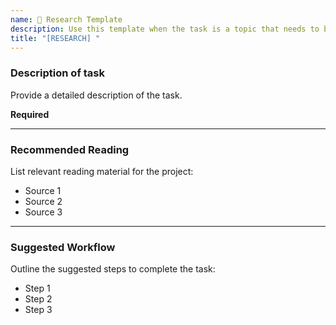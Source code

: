 ```yaml
---
name: 🔬 Research Template
description: Use this template when the task is a topic that needs to be looked further into
title: "[RESEARCH] "
---
```


### Description of task
Provide a detailed description of the task.

**Required**

---

### Recommended Reading
List relevant reading material for the project:

- Source 1
- Source 2
- Source 3

---

### Suggested Workflow
Outline the suggested steps to complete the task:

- Step 1
- Step 2
- Step 3
